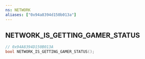 ```yaml
---
ns: NETWORK
aliases: ["0x94a8394d150b013a"]
---
```

## NETWORK_IS_GETTING_GAMER_STATUS

```c
// 0x94A8394D150B013A
bool NETWORK_IS_GETTING_GAMER_STATUS();
```
